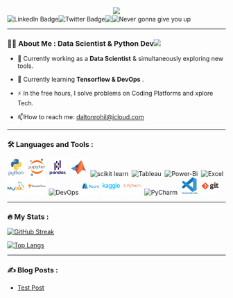 <div id="header" align="center" padding:50px>
  <img src="https://media3.giphy.com/media/CVtNe84hhYF9u/giphy.gif?cid=ecf05e47rs51d935n4ijgwlmz2hen7ygrd2x59slbxf992y2&rid=giphy.gif&ct=g" width="85"/>
</div>

<div id="badges" padding:50px margin:50px>
  <a href="https://www.linkedin.com/in/daltonrohil/?originalSubdomain=in">
    <img src="https://img.shields.io/badge/LinkedIn-blue?style=for-the-badge&logo=linkedin&logoColor=white" align="left"  alt="LinkedIn Badge"/>
  </a>
  
  <a href="https://mobile.twitter.com/daltonrohil">
    <img src="https://img.shields.io/badge/Twitter-blue?style=for-the-badge&logo=twitter&logoColor=white" align="left"  alt="Twitter Badge"/>
  </a>
  
   <a href="https://www.instagram.com/dalton_rohil_46/?hl=en">
    <img src="https://img.shields.io/badge/Instagram-E4405F?style=for-the-badge&logo=instagram&logoColor=red" align="left"/>
  </a>
  
</div>

<img src="https://komarev.com/ghpvc/?username=Dalton-Rohil&style=flat-square&color=blue"  width="120" height="25"  alt="Never gonna give you up"/>

---


### 👨‍💻 About Me : Data Scientist & Python Dev<img src="https://media.giphy.com/media/WUlplcMpOCEmTGBtBW/giphy.gif" width="30"> 


- :telescope: Currently working as a <strong>Data Scientist</strong> & simultaneously exploring new tools.

- :seedling: Currently learning <strong>Tensorflow & DevOps</strong> .

- :zap: In the free hours, I solve problems on Coding Platforms and xplore Tech.

- :mailbox:How to reach me: daltonrohil@icloud.com

---

### :hammer_and_wrench: Languages and Tools :

<div>
  <img src="https://github.com/devicons/devicon/blob/master/icons/python/python-original-wordmark.svg" title="Python" alt="Python" width="40" height="40"/>&nbsp;
   <img src="https://raw.githubusercontent.com/devicons/devicon/master/icons/jupyter/jupyter-original-wordmark.svg" title="jupyter" alt="jupyter" width="40" height="40"/>&nbsp;
  <img src="https://raw.githubusercontent.com/devicons/devicon/master/icons/pandas/pandas-original-wordmark.svg" title="pandas" alt="pandas" width="40" height="40"/>&nbsp;
  <img src="https://raw.githubusercontent.com/devicons/devicon/master/icons/matlab/matlab-original.svg" title="matlab" alt="matlab" width="40" height="40"/>&nbsp;
  <img src="https://e7.pngegg.com/pngimages/905/45/png-clipart-scikit-learn-python-scikit-logo-brand-learning-text-computer.png" title="scikit learn" alt="scikit learn" width="40" height="40"/>&nbsp;
  <img src="https://analyticstraininghub.com/wp-content/uploads/2020/10/icon-tableau.png" title="Tableau" alt="Tableau" width="40" height="40"/>&nbsp;
    <img src="https://cdn.windowsreport.com/wp-content/uploads/2019/07/Fix-power-bi-cant-find-app.jpg" title="Power-BI" alt="Power-Bi" width="40" height="40"/>&nbsp;
  <img src="https://cdn1.iconfinder.com/data/icons/famous-brand-apps/100/_-04-512.png" title="Excel" alt="Excel " width="40" height="40"/>&nbsp;
  <img src="https://github.com/devicons/devicon/blob/master/icons/mysql/mysql-original-wordmark.svg" title="MySQL"  alt="MySQL" width="40" height="40"/>&nbsp;
  <img src="https://raw.githubusercontent.com/devicons/devicon/master/icons/tensorflow/tensorflow-original-wordmark.svg"  title="Tenser Flow" alt="Tenser Flow" width="40" height="40"/>&nbsp;
  <img src="https://st3.depositphotos.com/9987990/16592/v/450/depositphotos_165929826-stock-illustration-devops-logotype-sign-of-infinity.jpg" title="DevOps" alt="DevOps" width="40" height="40"/>&nbsp;
  <img src="https://raw.githubusercontent.com/devicons/devicon/master/icons/azure/azure-original-wordmark.svg" title="Azure" alt="Azure" width="40" height="40"/>&nbsp;
  <img src="https://raw.githubusercontent.com/devicons/devicon/master/icons/kaggle/kaggle-original-wordmark.svg" title="Kaggle" alt="Kaggle" width="40" height="40"/>&nbsp;
  <img src="https://raw.githubusercontent.com/devicons/devicon/master/icons/pytorch/pytorch-plain-wordmark.svg" title="Pytorch"  alt="Pytorch" width="40" height="40"/>&nbsp;
   <img src="https://encrypted-tbn0.gstatic.com/images?q=tbn:ANd9GcSuZNP8K1HFw-mHFkBoR5Xbx0BydDGu7ZzhwYRV4QjJvTrWrQcMKaFwrqa8UZ9J1vQ0mRk&usqp=CAU" title="PyCharm" alt="PyCharm" width="40" height="40"/>&nbsp;
  <img src="https://raw.githubusercontent.com/devicons/devicon/master/icons/vscode/vscode-original-wordmark.svg" title="VScode" alt="VScode" width="40" height="40"/>&nbsp;
  <img src="https://github.com/devicons/devicon/blob/master/icons/git/git-original-wordmark.svg" title="Git" **alt="Git" width="40" height="40"/>
</div>

---

### :fire: My Stats :
[![GitHub Streak](http://github-readme-streak-stats.herokuapp.com?user=Dalton-Rohil&theme=dark&background=000000)](https://git.io/streak-stats)

[![Top Langs](https://github-readme-stats.vercel.app/api/top-langs/?username=Dalton-Rohil&layout=compact&theme=vision-friendly-dark)](https://github.com/anuraghazra/github-readme-stats)

---

### :writing_hand: Blog Posts :

<!-- BLOG-POST-LIST:START -->
- [Test Post](https://dev.to/itszed0/test-post-490g)
<!-- BLOG-POST-LIST:END -->
